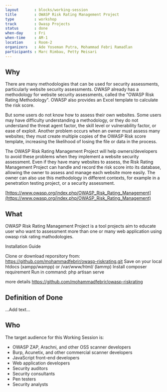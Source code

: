 ```yaml
---
layout       : blocks/working-session
title        : OWASP Risk Rating Management Project
type         : workshop
track        : Owasp Projects
status       : done
when-day     : Fri
when-time    : AM-1
location     : Room-2
organizers   : Ade Yoseman Putra, Mohammad Febri Ramadlan
participants : Marc Rimbau, Petty Meisari
---
```


## Why

There are many methodologies that can be used for security assessments, particularly website security assessments. OWASP already has a methodology for website security assessments, called the "OWASP Risk Rating Methodology".  OWASP also provides an Excel template to calculate the risk score.  

But some users do not know how to assess their own websites. Some users may have difficulty understanding a methodology, or they do not understand the threat agent factor, the skill level or vulnerability factor, or ease of exploit. Another problem occurs when an owner must assess many websites; they must create multiple copies of the OWASP Risk score template, increasing the likelihood of losing the file or data in the process. 

The OWASP Risk Rating Management Project will help owners/developers to avoid these problems when they implement a website security assessment. Even if they have many websites to assess, the Risk Rating Management Project can handle and record the risk score into its database, allowing the owner to assess and manage each website more easily. The owner can also use this methodology in different contexts, for example in a penetration testing project, or a security assessment.

[https://www.owasp.org/index.php/OWASP_Risk_Rating_Management](https://www.owasp.org/index.php/OWASP_Risk_Rating_Management)

## What

OWASP Risk Rating Management Project is a tool projects aim to educate user who want to assessment more than one or many web application using owasp risk rating mathodologies.

Installation Guide

Clone or download reporsitory from: https://github.com/mohammadfebrir/owasp-riskrating.git
Save on your local htdocs (xampp/wampp) or /var/www/html/ (lammp)
Install composer requirement
Run in command: php artisan serve

more details
https://github.com/mohammadfebrir/owasp-riskrating


## Definition of Done

...Add text...

## Who

The target audience for this Working Session is:

- OWASP ZAP, Arachni, and other OSS scanner developers
- Burp, Acunetix, and other commercial scanner developers
- JavaScript front-end developers
- Web application developers
- Security auditors
- Security consultants
- Pen testers
- Security analysts

